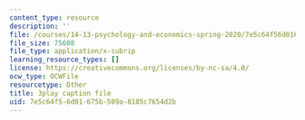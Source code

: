 ```yaml
---
content_type: resource
description: ''
file: /courses/14-13-psychology-and-economics-spring-2020/7e5c64f56d01675b509a8185c7654d2b_ik1gdNwHLiY.srt
file_size: 75608
file_type: application/x-subrip
learning_resource_types: []
license: https://creativecommons.org/licenses/by-nc-sa/4.0/
ocw_type: OCWFile
resourcetype: Other
title: 3play caption file
uid: 7e5c64f5-6d01-675b-509a-8185c7654d2b
---
```

